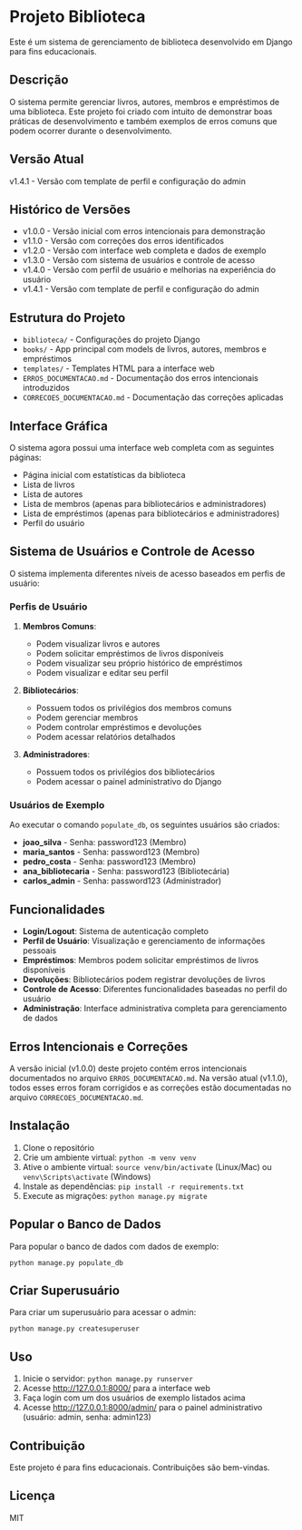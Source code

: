 # Projeto Biblioteca

Este é um sistema de gerenciamento de biblioteca desenvolvido em Django para fins educacionais.

## Descrição

O sistema permite gerenciar livros, autores, membros e empréstimos de uma biblioteca. Este projeto foi criado com intuito de demonstrar boas práticas de desenvolvimento e também exemplos de erros comuns que podem ocorrer durante o desenvolvimento.

## Versão Atual

v1.4.1 - Versão com template de perfil e configuração do admin

## Histórico de Versões

- v1.0.0 - Versão inicial com erros intencionais para demonstração
- v1.1.0 - Versão com correções dos erros identificados
- v1.2.0 - Versão com interface web completa e dados de exemplo
- v1.3.0 - Versão com sistema de usuários e controle de acesso
- v1.4.0 - Versão com perfil de usuário e melhorias na experiência do usuário
- v1.4.1 - Versão com template de perfil e configuração do admin

## Estrutura do Projeto

- `biblioteca/` - Configurações do projeto Django
- `books/` - App principal com models de livros, autores, membros e empréstimos
- `templates/` - Templates HTML para a interface web
- `ERROS_DOCUMENTACAO.md` - Documentação dos erros intencionais introduzidos
- `CORRECOES_DOCUMENTACAO.md` - Documentação das correções aplicadas

## Interface Gráfica

O sistema agora possui uma interface web completa com as seguintes páginas:
- Página inicial com estatísticas da biblioteca
- Lista de livros
- Lista de autores
- Lista de membros (apenas para bibliotecários e administradores)
- Lista de empréstimos (apenas para bibliotecários e administradores)
- Perfil do usuário

## Sistema de Usuários e Controle de Acesso

O sistema implementa diferentes níveis de acesso baseados em perfis de usuário:

### Perfis de Usuário

1. **Membros Comuns**:
   - Podem visualizar livros e autores
   - Podem solicitar empréstimos de livros disponíveis
   - Podem visualizar seu próprio histórico de empréstimos
   - Podem visualizar e editar seu perfil

2. **Bibliotecários**:
   - Possuem todos os privilégios dos membros comuns
   - Podem gerenciar membros
   - Podem controlar empréstimos e devoluções
   - Podem acessar relatórios detalhados

3. **Administradores**:
   - Possuem todos os privilégios dos bibliotecários
   - Podem acessar o painel administrativo do Django

### Usuários de Exemplo

Ao executar o comando `populate_db`, os seguintes usuários são criados:

- **joao_silva** - Senha: password123 (Membro)
- **maria_santos** - Senha: password123 (Membro)
- **pedro_costa** - Senha: password123 (Membro)
- **ana_bibliotecaria** - Senha: password123 (Bibliotecária)
- **carlos_admin** - Senha: password123 (Administrador)

## Funcionalidades

- **Login/Logout**: Sistema de autenticação completo
- **Perfil de Usuário**: Visualização e gerenciamento de informações pessoais
- **Empréstimos**: Membros podem solicitar empréstimos de livros disponíveis
- **Devoluções**: Bibliotecários podem registrar devoluções de livros
- **Controle de Acesso**: Diferentes funcionalidades baseadas no perfil do usuário
- **Administração**: Interface administrativa completa para gerenciamento de dados

## Erros Intencionais e Correções

A versão inicial (v1.0.0) deste projeto contém erros intencionais documentados no arquivo `ERROS_DOCUMENTACAO.md`. 
Na versão atual (v1.1.0), todos esses erros foram corrigidos e as correções estão documentadas no arquivo `CORRECOES_DOCUMENTACAO.md`.

## Instalação

1. Clone o repositório
2. Crie um ambiente virtual: `python -m venv venv`
3. Ative o ambiente virtual: `source venv/bin/activate` (Linux/Mac) ou `venv\Scripts\activate` (Windows)
4. Instale as dependências: `pip install -r requirements.txt`
5. Execute as migrações: `python manage.py migrate`

## Popular o Banco de Dados

Para popular o banco de dados com dados de exemplo:
```
python manage.py populate_db
```

## Criar Superusuário

Para criar um superusuário para acessar o admin:
```
python manage.py createsuperuser
```

## Uso

1. Inicie o servidor: `python manage.py runserver`
2. Acesse http://127.0.0.1:8000/ para a interface web
3. Faça login com um dos usuários de exemplo listados acima
4. Acesse http://127.0.0.1:8000/admin/ para o painel administrativo (usuário: admin, senha: admin123)

## Contribuição

Este projeto é para fins educacionais. Contribuições são bem-vindas.

## Licença

MIT